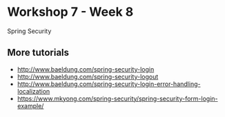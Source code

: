 # Workshop 7 - Week 8 
Spring Security

## More tutorials

- http://www.baeldung.com/spring-security-login
- http://www.baeldung.com/spring-security-logout
- http://www.baeldung.com/spring-security-login-error-handling-localization
- https://www.mkyong.com/spring-security/spring-security-form-login-example/